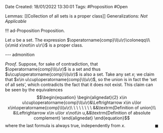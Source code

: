 <br />
<br />

Date Created: 18/01/2022 13:30:01
Tags: #Proposition #Open

Lemmas: [[Collection of all sets is a proper class]]
Generalizations: _Not Applicable_

!!! ad-Proposition Proposition.

Let $u$ be a set. The expression $\operatorname{comp}\l(u\r)\coloneqq\l\{x\mid x\not\in u\r\}$ is a proper class.

--- admonition

_Proof_. Suppose, for sake of contradiction, that $\operatorname{comp}\l(u\r)$ is a set and thus $u\cup\operatorname{comp}\l(u\r)$ is also a set. Take any set $x$; we claim that $x\in u\cup\operatorname{comp}\l(u\r)$, so the union is in fact the $\textrm{`}$set of all sets$\textrm{'}$, which contradicts the fact that it does not exist. This claim can be seen by the equivalences
$$\begin{equation}
    \begin{alignedat}{2}
        x\in u\cup\operatorname{comp}\l(u\r)&\Leftrightarrow x\in u\lor x\in\operatorname{comp}\l(u\r)\ \ \ \ \ \ \ \ &&\textrm{Definition of union}\\
        &\Leftrightarrow x\in u\lor x\not\in u,&&\textrm{Definition of absolute complement}
    \end{alignedat}
\end{equation}$$
where the last formula is always true, independently from $x$.<span style="float:right;">$\blacksquare$</span>
